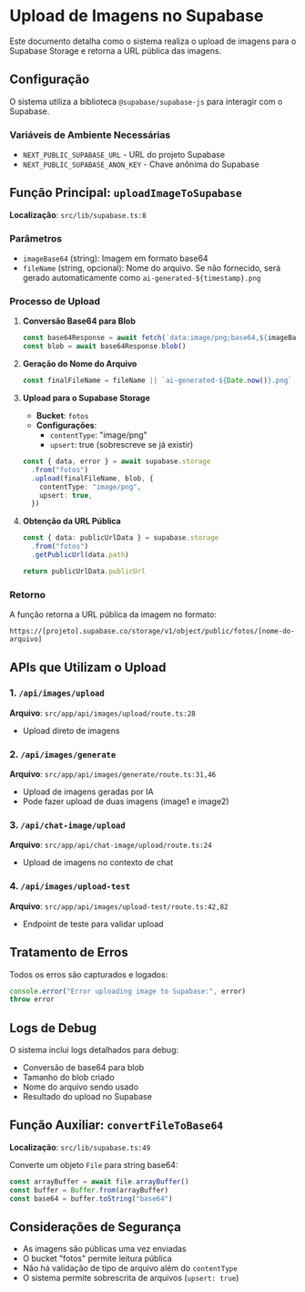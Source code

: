 # Upload de Imagens no Supabase

Este documento detalha como o sistema realiza o upload de imagens para o Supabase Storage e retorna a URL pública das imagens.

## Configuração

O sistema utiliza a biblioteca `@supabase/supabase-js` para interagir com o Supabase.

### Variáveis de Ambiente Necessárias

- `NEXT_PUBLIC_SUPABASE_URL` - URL do projeto Supabase
- `NEXT_PUBLIC_SUPABASE_ANON_KEY` - Chave anônima do Supabase

## Função Principal: `uploadImageToSupabase`

**Localização**: `src/lib/supabase.ts:8`

### Parâmetros

- `imageBase64` (string): Imagem em formato base64
- `fileName` (string, opcional): Nome do arquivo. Se não fornecido, será gerado automaticamente como `ai-generated-${timestamp}.png`

### Processo de Upload

1. **Conversão Base64 para Blob**

   ```typescript
   const base64Response = await fetch(`data:image/png;base64,${imageBase64}`)
   const blob = await base64Response.blob()
   ```

2. **Geração do Nome do Arquivo**

   ```typescript
   const finalFileName = fileName || `ai-generated-${Date.now()}.png`
   ```

3. **Upload para o Supabase Storage**

   - **Bucket**: `fotos`
   - **Configurações**:
     - `contentType`: "image/png"
     - `upsert`: true (sobrescreve se já existir)

   ```typescript
   const { data, error } = await supabase.storage
     .from("fotos")
     .upload(finalFileName, blob, {
       contentType: "image/png",
       upsert: true,
     })
   ```

4. **Obtenção da URL Pública**

   ```typescript
   const { data: publicUrlData } = supabase.storage
     .from("fotos")
     .getPublicUrl(data.path)

   return publicUrlData.publicUrl
   ```

### Retorno

A função retorna a URL pública da imagem no formato:

```
https://[projeto].supabase.co/storage/v1/object/public/fotos/[nome-do-arquivo]
```

## APIs que Utilizam o Upload

### 1. `/api/images/upload`

**Arquivo**: `src/app/api/images/upload/route.ts:28`

- Upload direto de imagens

### 2. `/api/images/generate`

**Arquivo**: `src/app/api/images/generate/route.ts:31,46`

- Upload de imagens geradas por IA
- Pode fazer upload de duas imagens (image1 e image2)

### 3. `/api/chat-image/upload`

**Arquivo**: `src/app/api/chat-image/upload/route.ts:24`

- Upload de imagens no contexto de chat

### 4. `/api/images/upload-test`

**Arquivo**: `src/app/api/images/upload-test/route.ts:42,82`

- Endpoint de teste para validar upload

## Tratamento de Erros

Todos os erros são capturados e logados:

```typescript
console.error("Error uploading image to Supabase:", error)
throw error
```

## Logs de Debug

O sistema inclui logs detalhados para debug:

- Conversão de base64 para blob
- Tamanho do blob criado
- Nome do arquivo sendo usado
- Resultado do upload no Supabase

## Função Auxiliar: `convertFileToBase64`

**Localização**: `src/lib/supabase.ts:49`

Converte um objeto `File` para string base64:

```typescript
const arrayBuffer = await file.arrayBuffer()
const buffer = Buffer.from(arrayBuffer)
const base64 = buffer.toString("base64")
```

## Considerações de Segurança

- As imagens são públicas uma vez enviadas
- O bucket "fotos" permite leitura pública
- Não há validação de tipo de arquivo além do `contentType`
- O sistema permite sobrescrita de arquivos (`upsert: true`)
